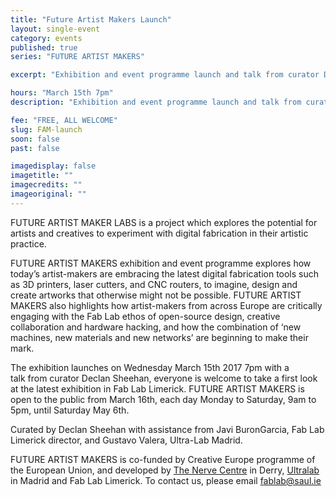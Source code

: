 ```yaml
---
title: "Future Artist Makers Launch"
layout: single-event
category: events
published: true
series: "FUTURE ARTIST MAKERS"

excerpt: "Exhibition and event programme launch and talk from curator Declan Sheehan"

hours: "March 15th 7pm"
description: "Exhibition and event programme launch and talk from curator Declan Sheehan"

fee: "FREE, ALL WELCOME"
slug: FAM-launch
soon: false
past: false

imagedisplay: false
imagetitle: ""
imagecredits: ""
imageoriginal: ""
---
```


FUTURE ARTIST MAKER LABS is a project which explores the potential for artists and creatives to experiment with digital fabrication in their artistic practice.

FUTURE ARTIST MAKERS exhibition and event programme explores how today’s artist-makers are embracing the latest digital fabrication tools such as 3D printers, laser cutters, and CNC routers, to imagine, design and create artworks that otherwise might not be possible. FUTURE ARTIST MAKERS also highlights how artist-makers from across Europe are critically engaging with the Fab Lab ethos of open-source design, creative collaboration and hardware hacking, and how the combination of ‘new machines, new materials and new networks’ are beginning to make their mark.

The exhibition launches on Wednesday March 15th 2017 7pm with a talk from curator Declan Sheehan, everyone is welcome to take a first look at the latest exhibition in Fab Lab Limerick. FUTURE ARTIST MAKERS is open to the public from March 16th, each day Monday to Saturday, 9am to 5pm, until Saturday May 6th.

Curated by Declan Sheehan with assistance from Javi BuronGarcia, Fab Lab Limerick director, and Gustavo Valera, Ultra-Lab Madrid.

FUTURE ARTIST MAKERS is co-funded by Creative Europe programme of the European Union, and developed by [The Nerve Centre](http://nervecentre.org) in Derry, [Ultralab](http://ultra-lab.net) in Madrid and Fab Lab Limerick. To contact us, please email [fablab@saul.ie](mailto:fablab@saul.ie)
